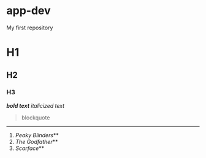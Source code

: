 # app-dev
My first repository
# H1
## H2
### H3
***bold text***
*italicized text*
>blockquote
-------------------------------
1. *Peaky Blinders***
2. *The Godfather***
3. *Scarface***
